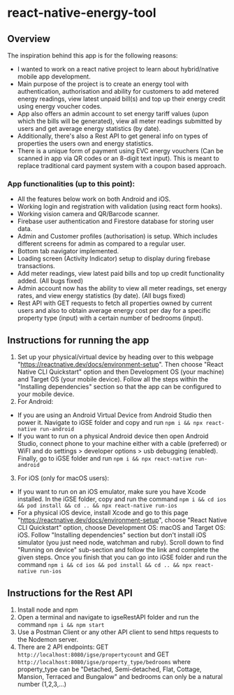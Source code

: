 # react-native-energy-tool


## Overview

The inspiration behind this app is for the following reasons:
 
* I wanted to work on a react native project to learn about hybrid/native mobile app development.
* Main purpose of the project is to create an energy tool with authentication, authorisation and ability for customers to add metered energy readings, view latest unpaid bill(s) and top up their energy credit using energy voucher codes.
* App also offers an admin account to set energy tariff values (upon which the bills will be generated), view all meter readings submitted by users and get average energy statistics (by date).
* Additionally, there's also a Rest API to get general info on types of properties the users own and energy statistics.
* There is a unique form of payment using EVC energy vouchers (Can be scanned in app via QR codes or an 8-digit text input). This is meant to replace traditional card payment system with a coupon based approach.

### App functionalities (up to this point):

* All the features below work on both Android and iOS. 
* Working login and registration with validation (using react form hooks).
* Working vision camera and QR/Barcode scanner.
* Firebase user authentication and Firestore database for storing user data.
* Admin and Customer profiles (authorisation) is setup. Which includes different screens for admin as compared to a regular user.
* Bottom tab navigator implemented.
* Loading screen (Activity Indicator) setup to display during firebase transactions.
* Add meter readings, view latest paid bills and top up credit functionality added. (All bugs fixed)
* Admin account now has the ability to view all meter readings, set energy rates, and view energy statistics (by date). (All bugs fixed)
* Rest API with GET requests to fetch all properties owned by current users and also to obtain average energy cost per day for a specific property type (input) with a certain number of bedrooms (input).

## Instructions for running the app
1. Set up your physical/virtual device by heading over to this webpage "https://reactnative.dev/docs/environment-setup". Then choose "React Native CLI Quickstart" option and then Development OS (your machine) and Target OS (your mobile device). Follow all the steps within the "Installing dependencies" section so that the app can be configured to your mobile device.
2. For Android: 
- If you are using an Android Virtual Device from Android Studio then power it. Navigate to iGSE folder and copy and run ```npm i && npx react-native run-android```
- If you want to run on a physical Android device then open Android Studio, connect phone to your machine either with a cable (preferred) or WiFI and do settings > developer options > usb debugging (enabled). Finally, go to iGSE folder and run ```npm i && npx react-native run-android```
3. For iOS (only for macOS users):
- If you want to run on an iOS emulator, make sure you have Xcode installed. In the iGSE folder, copy and run the command ```npm i && cd ios && pod install && cd .. && npx react-native run-ios```
- For a physical iOS device, install Xcode and go to this page "https://reactnative.dev/docs/environment-setup", choose "React Native CLI Quickstart" option, choose Development OS: macOS and Target OS: iOS. Follow "Installing dependencies" section but don't install iOS simulator (you just need node, watchman and ruby). Scroll down to find "Running on device" sub-section and follow the link and complete the given steps. Once you finish that you can go into iGSE folder and run the command ```npm i && cd ios && pod install && cd .. && npx react-native run-ios```

## Instructions for the Rest API
1. Install node and npm
2. Open a terminal and navigate to igseRestAPI folder and run the command ```npm i && npm start```
3. Use a Postman Client or any other API client to send https requests to the Nodemon server.
4. There are 2 API endpoints: GET ```http://localhost:8080/igse/propertycount``` and GET ```http://localhost:8080/igse/property_type/bedrooms``` where property_type can be "Detached, Semi-detached, Flat, Cottage, Mansion, Terraced and Bungalow" and bedrooms can only be a natural number (1,2,3,...)
